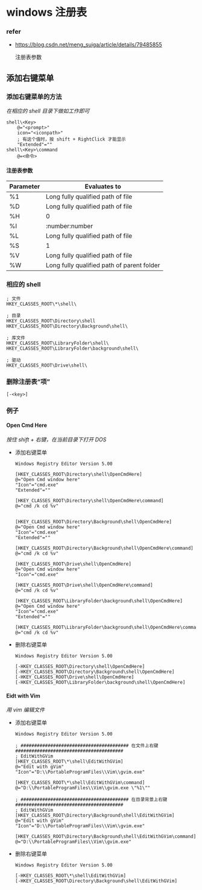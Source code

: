 # windows 注册表

### refer

- <https://blog.csdn.net/meng_suiga/article/details/79485855>
    
    注册表参数

## 添加右键菜单

### 添加右键菜单的方法

*在相应的 shell 目录下做如工作即可*

    shell\<Key>
        @="<prompt>"
        icon="<iconpath>"
        ; 有这个值时，按 shift + RightClick 才能显示 
        "Extended"=""
    shell\<Key>\command
        @=<命令>
	    
#### 注册表参数

| Parameter | Evaluates to                               |
| --        | --                                         |
| %1        | Long fully qualified path of file          |
| %D        | Long fully qualified path of file          |
| %H        | 0                                          |
| %I        | :number:number                             |
| %L        | Long fully qualified path of file          |
| %S        | 1                                          |
| %V        | Long fully qualified path of file          |
| %W        | Long fully qualified path of parent folder |

### 相应的 shell

    ; 文件
    HKEY_CLASSES_ROOT\*\shell\

    ; 目录
    HKEY_CLASSES_ROOT\Directory\shell
    HKEY_CLASSES_ROOT\Directory\Background\shell\

    ; 库文件
    HKEY_CLASSES_ROOT\LibraryFolder\shell\
    HKEY_CLASSES_ROOT\LibraryFolder\background\shell\

    ; 驱动
    HKEY_CLASSES_ROOT\Drive\shell\
		
### 删除注册表“项”

    [-<key>]

### 例子

#### Open Cmd Here

*按住 shift + 右键，在当前目录下打开 DOS*


- 添加右键菜单

    ```
    Windows Registry Editor Version 5.00

    [HKEY_CLASSES_ROOT\Directory\shell\OpenCmdHere]
    @="Open Cmd window here"
    "Icon"="cmd.exe"
    "Extended"=""

    [HKEY_CLASSES_ROOT\Directory\shell\OpenCmdHere\command]
    @="cmd /k cd %v"


    [HKEY_CLASSES_ROOT\Directory\Background\shell\OpenCmdHere]
    @="Open Cmd window here"
    "Icon"="cmd.exe"
    "Extended"=""

    [HKEY_CLASSES_ROOT\Directory\Background\shell\OpenCmdHere\command]
    @="cmd /k cd %v"

    [HKEY_CLASSES_ROOT\Drive\shell\OpenCmdHere]
    @="Open Cmd window here"
    "Icon"="cmd.exe"

    [HKEY_CLASSES_ROOT\Drive\shell\OpenCmdHere\command]
    @="cmd /k cd %v"

    [HKEY_CLASSES_ROOT\LibraryFolder\background\shell\OpenCmdHere]
    @="Open Cmd window here"
    "Icon"="cmd.exe"
    "Extended"=""

    [HKEY_CLASSES_ROOT\LibraryFolder\background\shell\OpenCmdHere\command]
    @="cmd /k cd %v"
    ```

- 删除右键菜单

    ```
    Windows Registry Editor Version 5.00

    [-HKEY_CLASSES_ROOT\Directory\shell\OpenCmdHere]
    [-HKEY_CLASSES_ROOT\Directory\Background\shell\OpenCmdHere]
    [-HKEY_CLASSES_ROOT\Drive\shell\OpenCmdHere]
    [-HKEY_CLASSES_ROOT\LibraryFolder\background\shell\OpenCmdHere]
    ```

#### Eidt with Vim

*用 vim 编辑文件*

- 添加右键菜单

    ```
    Windows Registry Editor Version 5.00

    ; ######################################## 在文件上右键 ########################################
    ; EditWithGVim
    [HKEY_CLASSES_ROOT\*\shell\EditWithGVim]
    @="Edit with gVim"
    "Icon"="D:\\PortableProgramFiles\\Vim\\gvim.exe"

    [HKEY_CLASSES_ROOT\*\shell\EditWithGVim\command]
    @="D:\\PortableProgramFiles\\Vim\\gvim.exe \"%1\""

    ; ######################################## 在目录背景上右键 ########################################
    ; EditWithGVim
    [HKEY_CLASSES_ROOT\Directory\Background\shell\EditWithGVim]
    @="Edit with gVim"
    "Icon"="D:\\PortableProgramFiles\\Vim\\gvim.exe"

    [HKEY_CLASSES_ROOT\Directory\Background\shell\EditWithGVim\command]
    @="D:\\PortableProgramFiles\\Vim\\gvim.exe"
    ```

- 删除右键菜单

    ```
    Windows Registry Editor Version 5.00

    [-HKEY_CLASSES_ROOT\*\shell\EditWithGVim]
    [-HKEY_CLASSES_ROOT\Directory\Background\shell\EditWithGVim]
    ```